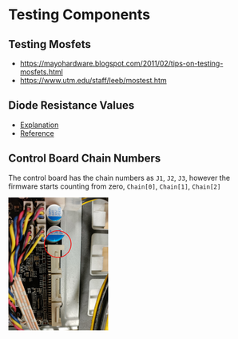 # Testing Components

## Testing Mosfets

- https://mayohardware.blogspot.com/2011/02/tips-on-testing-mosfets.html
- https://www.utm.edu/staff/leeb/mostest.htm

## Diode Resistance Values

- [Explanation](https://www.youtube.com/watch?v=lizHiqk8Xbg)
- [Reference](./Assets/Diode-Resistance-Values-Reference.pdf)

## Control Board Chain Numbers

The control board has the chain numbers as `J1`, `J2`, `J3`, however the firmware starts counting from zero, `Chain[0]`, `Chain[1]`, `Chain[2]`

<img src="./Assets/Control-Board-Chains.jpg" width="200px">
